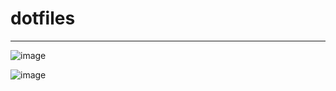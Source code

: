 # dotfiles



----

![image]('https://github.com/MatthewRGonzalez/dotfiles/blob/main/images/Screen%20Shot%202020-12-08%20at%209.45.43%20PM.png?raw=true')

![image]('https://github.com/MatthewRGonzalez/dotfiles/blob/main/images/Screen%20Shot%202020-12-08%20at%209.47.35%20PM.png?raw=true')
